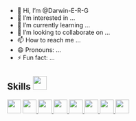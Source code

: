 - 👋 Hi, I’m @Darwin-E-R-G
- 👀 I’m interested in ...
- 🌱 I’m currently learning ...
- 💞️ I’m looking to collaborate on ...
- 📫 How to reach me ...
- 😄 Pronouns: ...
- ⚡ Fun fact: ...
<h2> Skills <img src = "https://media2.giphy.com/media/QssGEmpkyEOhBCb7e1/giphy.gif?cid=ecf05e47a0n3gi1bfqntqmob8g9aid1oyj2wr3ds3mg700bl&rid=giphy.gif" width = 32px> </h2>

<a > <img width ='32px' src ='https://raw.githubusercontent.com/rahulbanerjee26/githubAboutMeGenerator/main/icons/reactjs.svg'> </a>
<a href= 'https://github.com/Aditya664?tab=repositories&q=&type=&language=javascript&sort=' > <img width ='32px' src ='https://raw.githubusercontent.com/rahulbanerjee26/githubAboutMeGenerator/main/icons/javascript.svg'> </a>
<a href= 'https://github.com/Aditya664?tab=repositories&q=&type=&language=scikit&sort=' > <img width ='32px' src ='https://raw.githubusercontent.com/rahulbanerjee26/githubAboutMeGenerator/main/icons/vue.svg'> </a>
<a href= 'https://github.com/Aditya664?tab=repositories&q=&type=&language=sqlite&sort=' > <img width ='32px' src ='https://raw.githubusercontent.com/rahulbanerjee26/githubAboutMeGenerator/main/icons/flutter.svg'> </a>
<a href= 'https://github.com/Aditya664?tab=repositories&q=&type=&language=pytorch&sort= '> <img width ='32px' src ='https://raw.githubusercontent.com/rahulbanerjee26/githubAboutMeGenerator/main/icons/pytorch.svg'> </a>
<a href=' https://github.com/Aditya664?tab=repositories&q=&type=&language=css&sort= '> <img width ='32px' src ='https://raw.githubusercontent.com/rahulbanerjee26/githubAboutMeGenerator/main/icons/css.svg'> </a>
<a href= 'https://github.com/Aditya664?tab=repositories&q=&type=&language=html&sort=' > <img width ='32px' src ='https://raw.githubusercontent.com/rahulbanerjee26/githubAboutMeGenerator/main/icons/html.svg'> </a>
<a href= 'https://github.com/Aditya664?tab=repositories&q=&type=&language=csharp&sort=' > <img width ='32px' src ='https://raw.githubusercontent.com/rahulbanerjee26/githubAboutMeGenerator/main/icons/mysql.svg'> </a>

<!---
Darwin-E-R-G/Darwin-E-R-G is a ✨ special ✨ repository because its `README.md` (this file) appears on your GitHub profile.
You can click the Preview link to take a look at your changes.
--->
